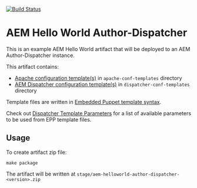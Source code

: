 [![Build Status](https://img.shields.io/travis/shinesolutions/aem-helloworld-author-dispatcher.svg)](http://travis-ci.org/shinesolutions/aem-helloworld-author-dispatcher)

# AEM Hello World Author-Dispatcher

This is an example AEM Hello World artifact that will be deployed to an AEM Author-Dispatcher instance.

This artifact contains:
* [Apache configuration template(s)](https://httpd.apache.org/docs/2.4/configuring.html) in `apache-conf-templates` directory
* [AEM Dispatcher configuration template(s)](https://docs.adobe.com/docs/en/dispatcher/disp-config.html) in `dispatcher-conf-templates` directory

Template files are written in [Embedded Puppet template syntax](https://docs.puppet.com/puppet/4.10/lang_template_epp.html).

Check out [Dispatcher Template Parameters](https://github.com/shinesolutions/puppet-aem-curator/blob/master/docs/dispatcher-template-parameters.md) for a list of available parameters to be used from EPP template files.

## Usage

To create artifact zip file:

```
make package
```

The artifact will be written at `stage/aem-helloworld-author-dispatcher-<version>.zip`
